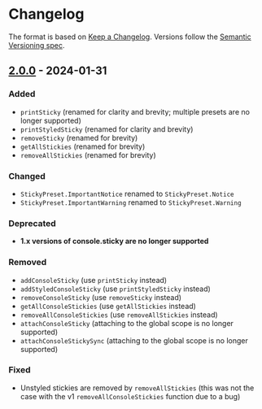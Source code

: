 # Changelog

The format is based on [Keep a Changelog](https://keepachangelog.com). Versions
follow the [Semantic Versioning spec](https://semver.org/spec/v2.0.0.html).

## [2.0.0] - 2024-01-31

### Added

- `printSticky` (renamed for clarity and brevity; multiple presets are no longer
  supported)
- `printStyledSticky` (renamed for clarity and brevity)
- `removeSticky` (renamed for brevity)
- `getAllStickies` (renamed for brevity)
- `removeAllStickies` (renamed for brevity)

### Changed

- `StickyPreset.ImportantNotice` renamed to `StickyPreset.Notice`
- `StickyPreset.ImportantWarning` renamed to `StickyPreset.Warning`

### Deprecated

- **1.x versions of console.sticky are no longer supported**

### Removed

- `addConsoleSticky` (use `printSticky` instead)
- `addStyledConsoleSticky` (use `printStyledSticky` instead)
- `removeConsoleSticky` (use `removeSticky` instead)
- `getAllConsoleStickies` (use `getAllStickies` instead)
- `removeAllConsoleStickies` (use `removeAllStickies` instead)
- `attachConsoleSticky` (attaching to the global scope is no longer supported)
- `attachConsoleStickySync` (attaching to the global scope is no longer
  supported)

### Fixed

- Unstyled stickies are removed by `removeAllStickies` (this was not the case
  with the v1 `removeAllConsoleStickies` function due to a bug)

[2.0.0]: https://github.com/clairelizbet/console.sticky/tree/v2.0.0
